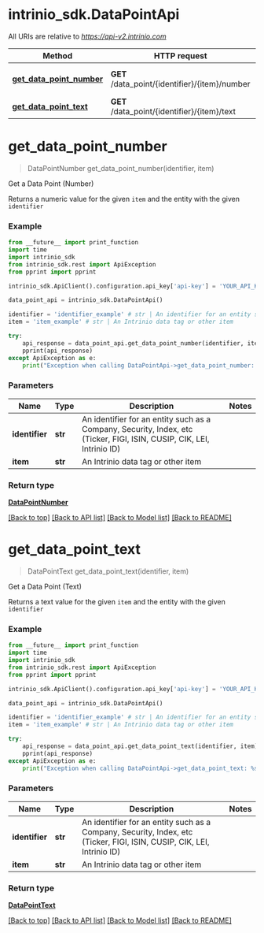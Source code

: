 # intrinio_sdk.DataPointApi

All URIs are relative to *https://api-v2.intrinio.com*

Method | HTTP request | Description
------------- | ------------- | -------------
[**get_data_point_number**](DataPointApi.md#get_data_point_number) | **GET** /data_point/{identifier}/{item}/number | Get a Data Point (Number)
[**get_data_point_text**](DataPointApi.md#get_data_point_text) | **GET** /data_point/{identifier}/{item}/text | Get a Data Point (Text)


# **get_data_point_number**
> DataPointNumber get_data_point_number(identifier, item)

Get a Data Point (Number)

Returns a numeric value for the given `item` and the entity with the given `identifier`

### Example
```python
from __future__ import print_function
import time
import intrinio_sdk
from intrinio_sdk.rest import ApiException
from pprint import pprint

intrinio_sdk.ApiClient().configuration.api_key['api-key'] = 'YOUR_API_KEY'

data_point_api = intrinio_sdk.DataPointApi()

identifier = 'identifier_example' # str | An identifier for an entity such as a Company, Security, Index, etc (Ticker, FIGI, ISIN, CUSIP, CIK, LEI, Intrinio ID)
item = 'item_example' # str | An Intrinio data tag or other item

try:
    api_response = data_point_api.get_data_point_number(identifier, item)
    pprint(api_response)
except ApiException as e:
    print("Exception when calling DataPointApi->get_data_point_number: %s\n" % e)
```

### Parameters

Name | Type | Description  | Notes
------------- | ------------- | ------------- | -------------
 **identifier** | **str**| An identifier for an entity such as a Company, Security, Index, etc (Ticker, FIGI, ISIN, CUSIP, CIK, LEI, Intrinio ID) | 
 **item** | **str**| An Intrinio data tag or other item | 

### Return type

[**DataPointNumber**](DataPointNumber.md)

[[Back to top]](#) [[Back to API list]](../README.md#documentation-for-api-endpoints) [[Back to Model list]](../README.md#documentation-for-models) [[Back to README]](../README.md)

# **get_data_point_text**
> DataPointText get_data_point_text(identifier, item)

Get a Data Point (Text)

Returns a text value for the given `item` and the entity with the given `identifier`

### Example
```python
from __future__ import print_function
import time
import intrinio_sdk
from intrinio_sdk.rest import ApiException
from pprint import pprint

intrinio_sdk.ApiClient().configuration.api_key['api-key'] = 'YOUR_API_KEY'

data_point_api = intrinio_sdk.DataPointApi()

identifier = 'identifier_example' # str | An identifier for an entity such as a Company, Security, Index, etc (Ticker, FIGI, ISIN, CUSIP, CIK, LEI, Intrinio ID)
item = 'item_example' # str | An Intrinio data tag or other item

try:
    api_response = data_point_api.get_data_point_text(identifier, item)
    pprint(api_response)
except ApiException as e:
    print("Exception when calling DataPointApi->get_data_point_text: %s\n" % e)
```

### Parameters

Name | Type | Description  | Notes
------------- | ------------- | ------------- | -------------
 **identifier** | **str**| An identifier for an entity such as a Company, Security, Index, etc (Ticker, FIGI, ISIN, CUSIP, CIK, LEI, Intrinio ID) | 
 **item** | **str**| An Intrinio data tag or other item | 

### Return type

[**DataPointText**](DataPointText.md)

[[Back to top]](#) [[Back to API list]](../README.md#documentation-for-api-endpoints) [[Back to Model list]](../README.md#documentation-for-models) [[Back to README]](../README.md)

